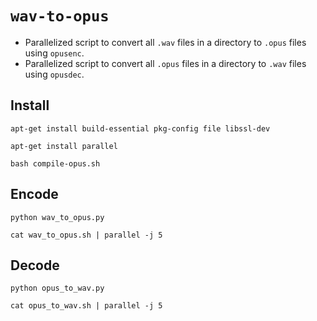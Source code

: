 # `wav-to-opus`

- Parallelized script to convert all `.wav` files in a directory to `.opus` files using `opusenc`.
- Parallelized script to convert all `.opus` files in a directory to `.wav` files using `opusdec`.

## Install

```shell
apt-get install build-essential pkg-config file libssl-dev

apt-get install parallel

bash compile-opus.sh
```

## Encode

```shell
python wav_to_opus.py

cat wav_to_opus.sh | parallel -j 5
```

## Decode

```shell
python opus_to_wav.py

cat opus_to_wav.sh | parallel -j 5
```
